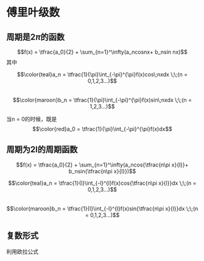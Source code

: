 # 傅里叶级数
## 周期是$2\pi$的函数
$$f(x) = \tfrac{a_0}{2} + \sum_{n=1}^\infty(a_ncosnx+ b_nsin nx)$$
其中

$$\color{teal}a_n = \tfrac{1}{\pi}\int_{-\pi}^{\pi}f(x)cos\;nxdx \;\;(n = 0,1,2,3...)$$  
$$\color{maroon}b_n = \tfrac{1}{\pi}\int_{-\pi}^{\pi}f(x)sin\;nxdx \;\;(n = 1,2,3...)$$ 

当n = 0的时候，既是
$$\color{red}a_0 = \tfrac{1}{\pi}\int_{-\pi}^{\pi}f(x)dx$$


## 周期为2l的周期函数
$$f(x) = \tfrac{a_0}{2} + \sum_{n=1}^\infty(a_ncos{\tfrac{n\pi x}{l}}+ b_nsin{\tfrac{n\pi x}{l}})$$

$$\color{teal}a_n = \tfrac{1}{l}\int_{-l}^{l}f(x)cos{\tfrac{n\pi x}{l}}dx \;\;(n = 0,1,2,3...)$$  
$$\color{maroon}b_n = \tfrac{1}{l}\int_{-l}^{l}f(x)sin{\tfrac{n\pi x}{l}}dx \;\;(n = 0,1,2,3...)$$ 

## 复数形式
利用欧拉公式